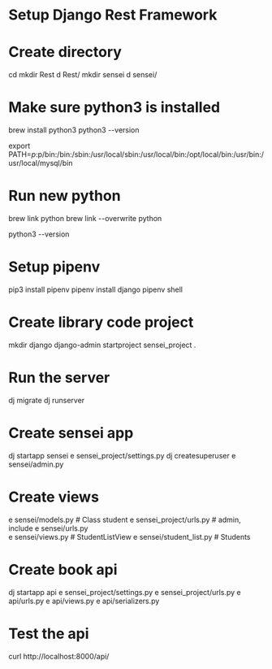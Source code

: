 # Setup Django Rest Framework

# Create directory

cd
mkdir Rest
d Rest/
mkdir sensei
d sensei/


# Make sure python3 is installed

brew install python3
python3 --version

export PATH=$p:$p/bin:/bin:/sbin:/usr/local/sbin:/usr/local/bin:/opt/local/bin:/usr/bin:/usr/local/mysql/bin


# Run new python

brew link python
brew link --overwrite python

python3 --version


# Setup pipenv

pip3 install pipenv
pipenv install django
pipenv shell


# Create library code project

mkdir django
django-admin startproject sensei_project .


# Run the server
dj migrate
dj runserver


# Create sensei app

dj startapp sensei
e sensei_project/settings.py
dj createsuperuser
e sensei/admin.py


# Create views

e sensei/models.py        # Class student
e sensei_project/urls.py  # admin, include
e sensei/urls.py          
e sensei/views.py         # StudentListView
e sensei/student_list.py  # Students


# Create book api

dj startapp api
e sensei_project/settings.py
e sensei_project/urls.py
e api/urls.py
e api/views.py
e api/serializers.py


# Test the api

curl http://localhost:8000/api/


